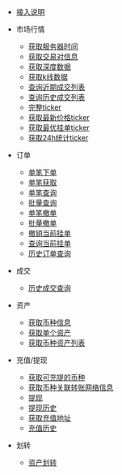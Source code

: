 <!-- docs/-sidebar -->

* [接入说明](/zh-cn/introduction)


* 市场行情
    * [获取服务器时间](/zh-cn/spot/market/public-time)
    * [获取交易对信息](/zh-cn/spot/market/public-symbol)
    * [获取深度数据](/zh-cn/spot/market/public-depth)
    * [获取k线数据](/zh-cn/spot/market/public-kline)
    * [查询近期成交列表](/zh-cn/spot/market/public-trade-recent)
    * [查询历史成交列表](/zh-cn/spot/market/public-trade-history)
    * [完整ticker](/zh-cn/spot/market/public-ticker)
    * [获取最新价格ticker](/zh-cn/spot/market/public-ticker-price)
    * [获取最优挂单ticker](/zh-cn/spot/market/public-ticker-books)
    * [获取24h统计ticker](/zh-cn/spot/market/public-ticker-24h)

* 订单
    * [单笔下单](/zh-cn/spot/order/order-create)
    * [单笔获取](/zh-cn/spot/order/order-get-path)
    * [单笔查询](/zh-cn/spot/order/order-get)
    * [批量查询](/zh-cn/spot/order/batch-order-get)
    * [单笔撤单](/zh-cn/spot/order/order-delete)
    * [批量撤单](/zh-cn/spot/order/batch-order-delete)
    * [撤销当前挂单](/zh-cn/spot/order/open-order-delete)
    * [查询当前挂单](/zh-cn/spot/order/open-order-get)
    * [历史订单查询](/zh-cn/spot/order/history-order)


* 成交
    * [历史成交查询](/zh-cn/spot/trade/trade)


* 资产
    * [获取币种信息](/zh-cn/spot/asset/public-currencies)
    * [获取单个资产](/zh-cn/spot/asset/balance)
    * [获取币种资产列表](/zh-cn/spot/asset/balances)


* 充值/提现
    * [获取可充提的币种](/zh-cn/spot/wallet/support-currency)
    * [获取币种关联转账网络信息](/zh-cn/spot/asset/public-currencies)
    * [提现](/zh-cn/spot/wallet/withdraw)
    * [提现历史](/zh-cn/spot/wallet/withdraw-history)
    * [获取充值地址](/zh-cn/spot/wallet/deposit-address)
    * [充值历史](/zh-cn/spot/wallet/deposit-history)

* 划转
  * [资产划转](/zh-cn/spot/transfer/balance-transfer)












&nbsp;